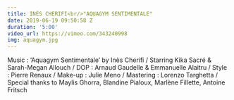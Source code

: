 ```yaml
---
title: INÈS CHERIFI<br/>"AQUAGYM SENTIMENTALE"
date: 2019-06-19 09:50:58 Z
duration: '5:00'
video_url: https://vimeo.com/343240998
img: aquagym.jpg
---
```


Music : ‘Aquagym Sentimentale’ by Inès Cherifi / Starring Kika Sacré & Sarah-Megan Allouch / DOP : Arnaud Gaudelle & Emmanuelle Alaitru / Style : Pierre Renaux / Make-up : Julie Meno / Mastering : Lorenzo Targhetta / Special thanks to Maylis Ghorra, Blandine Pialoux, Marlène Fillette, Antoine Fritsch
<BR>
  <BR><BR>